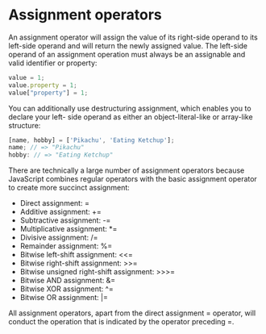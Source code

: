 # Assignment operators

An assignment operator will assign the value of its right-side operand to its left-side
operand and will return the newly assigned value. The left-side operand of an assignment
operation must always be an assignable and valid identifier or property:

```javascript
value = 1;
value.property = 1;
value["property"] = 1;
```

You can additionally use destructuring assignment, which enables you to declare your left-
side operand as either an object-literal-like or array-like structure:

```javascript
[name, hobby] = ['Pikachu', 'Eating Ketchup'];
name; // => "Pikachu"
hobby: // => "Eating Ketchup"
```

There are technically a large number of assignment operators because JavaScript combines
regular operators with the basic assignment operator to create more succinct assignment:

- Direct assignment: =
- Additive assignment: +=
- Subtractive assignment: -=
- Multiplicative assignment: \*=
- Divisive assignment: /=
- Remainder assignment: %=
- Bitwise left-shift assignment: <<=
- Bitwise right-shift assignment: >>=
- Bitwise unsigned right-shift assignment: >>>=
- Bitwise AND assignment: &=
- Bitwise XOR assignment: ^=
- Bitwise OR assignment: |=

All assignment operators, apart from the direct assignment = operator, will conduct the
operation that is indicated by the operator preceding =.
